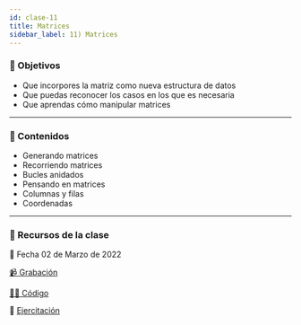 ```yaml
---
id: clase-11
title: Matrices
sidebar_label: 11) Matrices
---
```


### 🏁 Objetivos

- Que incorpores la matriz como nueva estructura de datos
- Que puedas reconocer los casos en los que es necesaria
- Que aprendas cómo manipular matrices

---

### 📝 Contenidos

- Generando matrices
- Recorriendo matrices
- Bucles anidados
- Pensando en matrices
- Columnas y filas
- Coordenadas

---

### 🚀 Recursos de la clase

📆 Fecha 02 de Marzo de 2022

[📹 Grabación](https://us02web.zoom.us/rec/share/3sjumRxIeaZ3saz4l23cK-PVBEL8utCzNWUFwY6UzNsjUtSEbDpt6CJQ3IYQWeQb.aFMwH5_kepQf6vMG?startTime=1646259269000)

[👩‍💻 Código](https://github.com/adrianmdp/12va-ada-frontend/tree/master/modulo-3/11-array-multideminsionales)

💪 [Ejercitación](https://github.com/Ada-IT/ejercicios-frontend/blob/master/modulo-4/44-matrices.md)
